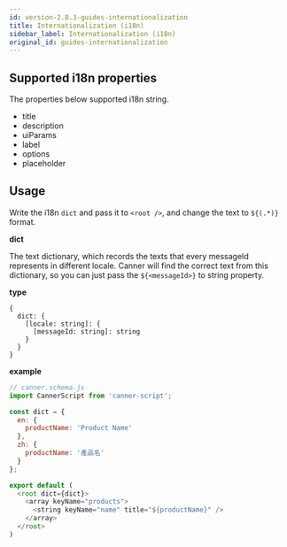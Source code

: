 ```yaml
---
id: version-2.8.3-guides-internationalization
title: Internationalization (i18n)
sidebar_label: Internationalization (i18n)
original_id: guides-internationalization
---
```



## Supported i18n properties

The properties below supported i18n string.

- title
- description
- uiParams
- label
- options
- placeholder

## Usage

Write the i18n `dict` and pass it to `<root />`, and change the text to `${(.*)}` format.

**dict**

The text dictionary, which records the texts that every messageId represents in different locale. Canner will find the correct text from this dictionary, so you can just pass the `${<messageId>}` to string property.

**type**
```
{
  dict: {
    [locale: string]: {
      [messageId: string]: string
    }
  }
}
```

**example**

```js
// canner.schema.js
import CannerScript from 'canner-script';

const dict = {
  en: {
    productName: 'Product Name'
  },
  zh: {
    productName: '產品名'
  }
};

export default (
  <root dict={dict}>
    <array keyName="products">
      <string keyName="name" title="${productName}" />
    </array>
  </root>
)
```

